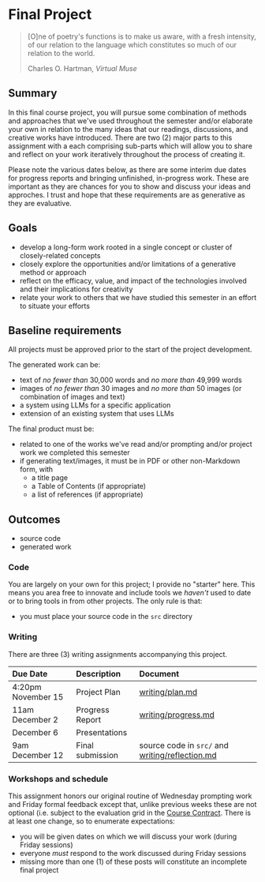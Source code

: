 # Final Project

> [O]ne of poetry's functions is to make us aware, with a fresh intensity, 
> of our relation to the language which constitutes so much of our relation 
> to the world.
>
> Charles O. Hartman, _Virtual Muse_

## Summary

In this final course project, you will pursue some combination of methods and approaches 
that we've used throughout the semester and/or elaborate your own in relation to the many 
ideas that our readings, discussions, and creative works have introduced. There are two (2) 
major parts to this assignment with a each comprising sub-parts which will allow you to share 
and reflect on your work iteratively throughout the process of creating it.

Please note the various dates below, as there are some interim due dates for progress reports
and bringing unfinished, in-progress work. These are important as they are chances for you to
show and discuss your ideas and approches. I trust and hope that these requirements are as generative
as they are evaluative.

## Goals

* develop a long-form work rooted in a single concept or cluster of closely-related concepts
* closely explore the opportunities and/or limitations of a generative method or approach
* reflect on the efficacy, value, and impact of the technologies involved and their implications for creativity
* relate your work to others that we have studied this semester in an effort to situate your efforts

## Baseline requirements

All projects must be approved prior to the start of the project development.

The generated work can be:

* text of _no fewer than_ 30,000 words and _no more than_ 49,999 words
* images of _no fewer than_ 30 images and _no more than_ 50 images (or combination of images and text)
* a system using LLMs for a specific application
* extension of an existing system that uses LLMs

The final product must be:

* related to one of the works we've read and/or prompting and/or project work we completed this semester
* if generating text/images, it must be in PDF or other non-Markdown form, with
  * a title page
  * a Table of Contents (if appropriate)
  * a list of references (if appropriate)

## Outcomes

* source code
* generated work

### Code

You are largely on your own for this project; I provide no "starter" here. This means you area free to innovate and
include tools we _haven't_ used to date or to bring tools in from other projects. The only rule is that:

* you must place your source code in the `src` directory

### Writing

There are three (3) writing assignments accompanying this project.

|Due Date |Description |Document |
|:--------|:-----------|:--------|
| 4:20pm November 15|Project Plan |[writing/plan.md](writing/plan.md) |
| 11am December 2 | Progress Report |[writing/progress.md](writing/progress.md) |
| December 6 | Presentations |  |
| 9am December 12 |Final submission | source code in `src/` and [writing/reflection.md](writing/reflection.md) |

### Workshops and schedule

This assignment honors our original routine of Wednesday prompting work and Friday formal feedback except that, unlike
previous weeks these are not optional (i.e. subject to the evaluation grid in the [Course Contract](https://github.com/CMPSC350-Computational-Narrative-F2024/course_information). There is at least one change, so to enumerate expectations:

* you will be given dates on which we will discuss your work (during Friday sessions)
* everyone _must_ respond to the work discussed during Friday sessions
* missing more than one (1) of these posts will constitute an incomplete final project
